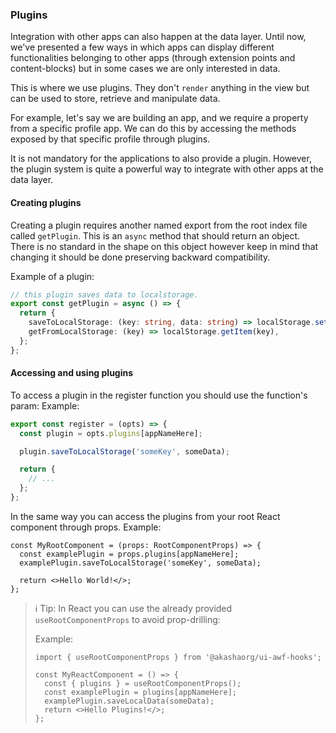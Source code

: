 ### Plugins

Integration with other apps can also happen at the data layer. Until now, we've
presented a few ways in which apps can display different functionalities
belonging to other apps (through extension points and content-blocks) but in
some cases we are only interested in data.

This is where we use plugins. They don't `render` anything in the view but can be
used to store, retrieve and manipulate data.

For example, let's say we are building an app, and we require a property from a
specific profile app. We can do this by accessing the methods exposed by that
specific profile through plugins.

It is not mandatory for the applications to also provide a plugin. However, the plugin
system is quite a powerful way to integrate with other apps at the data layer.

#### Creating plugins

Creating a plugin requires another named export from the root index file called
`getPlugin`. This is an `async` method that should return an object.
There is no standard in the shape on this object however keep in mind that changing
it should be done preserving backward compatibility.

Example of a plugin:

```ts
// this plugin saves data to localstorage.
export const getPlugin = async () => {
  return {
    saveToLocalStorage: (key: string, data: string) => localStorage.setItem(key, data),
    getFromLocalStorage: (key) => localStorage.getItem(key),
  };
};
```

#### Accessing and using plugins

To access a plugin in the register function you should use the function's param:
Example:

```ts
export const register = (opts) => {
  const plugin = opts.plugins[appNameHere];

  plugin.saveToLocalStorage('someKey', someData);

  return {
    // ...
  };
};
```

In the same way you can access the plugins from your root React component through props.
Example:

```tsx
const MyRootComponent = (props: RootComponentProps) => {
  const examplePlugin = props.plugins[appNameHere];
  examplePlugin.saveToLocalStorage('someKey', someData);

  return <>Hello World!</>;
};
```

> ℹ️ Tip: In React you can use the already provided `useRootComponentProps` to
> avoid prop-drilling:
>
> Example:
>
> ```tsx
> import { useRootComponentProps } from '@akashaorg/ui-awf-hooks';
>
> const MyReactComponent = () => {
>   const { plugins } = useRootComponentProps();
>   const examplePlugin = plugins[appNameHere];
>   examplePlugin.saveLocalData(someData);
>   return <>Hello Plugins!</>;
> };
> ```

